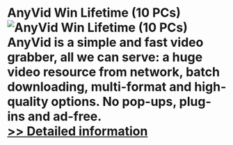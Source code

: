 # AnyVid Win Lifetime (10 PCs)<br />![AnyVid Win Lifetime (10 PCs)](https://mycommerce.akamaized.net/api/pimages/P300811063/BIG/300811063.PNG)<br />AnyVid is a simple and fast video grabber, all we can serve: a huge video resource from network, batch downloading, multi-format and high-quality options. No pop-ups, plug-ins and ad-free.<br />[>> Detailed information](https://secure.shareit.com/shareit/product.html?productid=300811063&affiliateid=200057808)